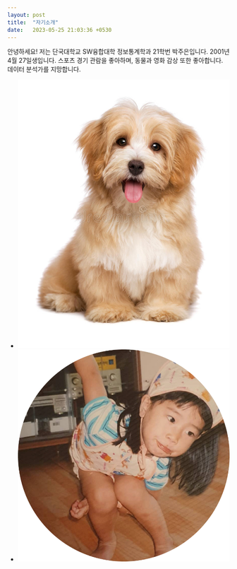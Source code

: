 ```yaml
---
layout: post
title:  "자기소개"
date:   2023-05-25 21:03:36 +0530
---
```

안녕하세요! 저는 단국대학교 SW융합대학 정보통계학과 21학번 박주은입니다.
2001년 4월 27일생입니다.
스포츠 경기 관람을 좋아하며, 동물과 영화 감상 또한 좋아합니다.
데이터 분석가를 지망합니다.
- ![Image Alt 텍스트](/assets/puppy.jpg)
- ![Image Alt 텍스트](/assets/image1-modified.png)
